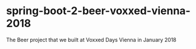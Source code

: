 # spring-boot-2-beer-voxxed-vienna-2018
The Beer project that we built at Voxxed Days Vienna in January 2018
